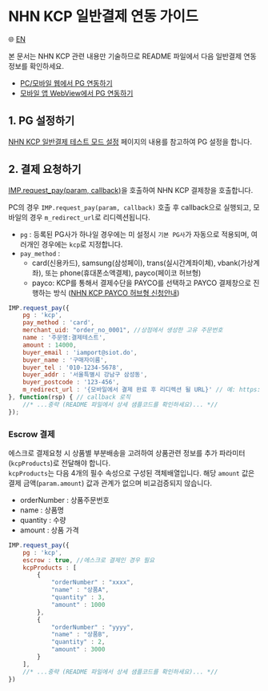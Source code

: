 # NHN KCP 일반결제 연동 가이드

:globe_with_meridians: [EN](/en/General/sample/kcp.md)  

본 문서는 NHN KCP 관련 내용만 기술하므로 README 파일에서 다음 일반결제 연동 정보를 확인하세요.

- [PC/모바일 웹에서 PG 연동하기](../README.md#pc-mobile)
- [모바일 앱 WebView에서 PG 연동하기](../README.md#webview)

## 1. PG 설정하기

<a href="https://guide.iamport.kr/bc4ded5d-c9f0-4f0e-bd1c-160859748fdd" target="_blank">NHN KCP 일반결제 테스트 모드 설정</a> 페이지의 내용를 참고하여 PG 설정을 합니다.

## 2. 결제 요청하기

[IMP.request_pay(param, callback)](https://docs.iamport.kr/sdk/javascript-sdk#request_pay)을 호출하여 NHN KCP 결제창을 호출합니다.

PC의 경우 `IMP.request_pay(param, callback)` 호출 후 callback으로 실행되고, 모바일의 경우 `m_redirect_url`로 리디렉션됩니다.

- `pg` : 등록된 PG사가 하나일 경우에는 미 설정시 `기본 PG사`가 자동으로 적용되며, 여러개인 경우에는 `kcp`로 지정합니다.
- `pay_method` : 
    - card(신용카드), samsung(삼성페이), trans(실시간계좌이체), vbank(가상계좌), 또는 phone(휴대폰소액결제), payco(페이코 허브형)
    - payco: KCP를 통해서 결제수단을 PAYCO를 선택하고 PAYCO 결제창으로 진행하는 방식 ([NHN KCP PAYCO 허브형 신청안내](https://sir.kr/main/service/p_payco_hub.php)) 


```javascript
IMP.request_pay({
    pg : 'kcp',
    pay_method : 'card',
    merchant_uid: "order_no_0001", //상점에서 생성한 고유 주문번호
    name : '주문명:결제테스트',
    amount : 14000,
    buyer_email : 'iamport@siot.do',
    buyer_name : '구매자이름',
    buyer_tel : '010-1234-5678',
    buyer_addr : '서울특별시 강남구 삼성동',
    buyer_postcode : '123-456',
    m_redirect_url : '{모바일에서 결제 완료 후 리디렉션 될 URL}' // 예: https://www.my-service.com/payments/complete/mobile
}, function(rsp) { // callback 로직
	//* ...중략 (README 파일에서 상세 샘플코드를 확인하세요)... *//
});
```

### Escrow 결제

에스크로 결제요청 시 상품별 부분배송을 고려하여 상품관련 정보를 추가 파라미터(`kcpProducts`)로 전달해야 합니다.  
`kcpProducts`는 다음 4개의 필수 속성으로 구성된 객체배열입니다. 해당 `amount` 값은 결제 금액(`param.amount`) 값과 관계가 없으며 비교검증되지 않습니다.

- orderNumber : 상품주문번호
- name : 상품명
- quantity : 수량
- amount : 상품 가격

```javascript
IMP.request_pay({
    pg : 'kcp',
    escrow : true, //에스크로 결제인 경우 필요
    kcpProducts : [
    	{
			"orderNumber" : "xxxx",
			"name" : "상품A",
			"quantity" : 3,
			"amount" : 1000
		},
		{
			"orderNumber" : "yyyy",
			"name" : "상품B",
			"quantity" : 2,
			"amount" : 3000
		}
	],
    //* ...중략 (README 파일에서 상세 샘플코드를 확인하세요)... *//
})
```

